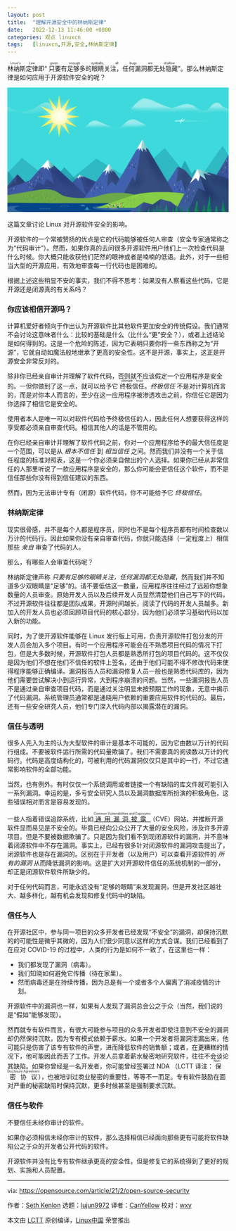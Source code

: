 ```yaml
---
layout: post
title:	"理解开源安全中的林纳斯定律"
date:	2022-12-13 11:46:00 +0800 
categories:	观点 linuxcn 
tags:	[linuxcn,开源,安全,林纳斯定律]
---
```



<ruby> 林纳斯定律 <rt>  Linus's Law </rt></ruby>即“<ruby> 只要有足够多的眼睛关注，任何漏洞都无处隐藏 <rt>  given enough eyeballs, all bugs are shallow </rt></ruby>”。那么林纳斯定律是如何应用于开源软件安全的呢？


![](/Asserts/Images/album/202212/13/114637dg6w34suucuupucv.jpg)


这篇文章讨论 Linux 对开源软件安全的影响。


开源软件的一个常被赞扬的优点是它的代码能够被任何人审查（安全专家通常称之为“代码审计”）。然而，如果你真的去问很多开源软件用户他们上一次检查代码是什么时候。你大概只能收获他们茫然的眼神或者是喃喃的低语。此外，对于一些相当大型的开源应用，有效地审查每一行代码也是困难的。


根据上述这些稍显不安的事实，我们不得不思考：如果没有人察看这些代码，它是开源还是闭源真的有关系吗？


### 你应该相信开源吗？


计算机爱好者倾向于作出认为开源软件比其他软件更加安全的传统假设。我们通常不会讨论这意味者什么：比较的基础是什么（比什么“更”安全？），或者上述结论是如何得到的。这是一个危险的陈述，因为它表明只要你将一些东西称之为“开源”，它就自动如魔法般地继承了更高的安全性。这不是开源，事实上，这正是开源安全非常反对的。


除非你已经亲自审计并理解了软件代码，否则就不应该假定一个应用程序是安全的。一但你做到了这一点，就可以给予它 <ruby> 终极信任 <rt>  ultimate trust </rt></ruby>。*终极信任* 不是对计算机而言的，而是对你本人而言的，至少在这一应用程序被渗透攻击之前，你信任它是因为你选择了相信它是安全的。


使用者本人是唯一可以对软件代码给予终极信任的人，因此任何人想要获得这样的享受都必须亲自审查代码。相信其他人的话是不管用的。


在你已经亲自审计并理解了软件代码之前，你对一个应用程序给予的最大信任度是一个范围，可以是从 *根本不信任* 到 *相当信任* 之间。然而我们并没有一个关于信任程度的标准对照表，这是一个你必须亲自做出的个人选择。如果你已经从非常信任的人那里听说了一款应用程序是安全的，那么你可能会更信任这个软件，而不是信任那些你没有得到信任建议的东西。


然而，因为无法审计专有（闭源）软件代码，你不可能给予它 *终极信任*。


### 林纳斯定律


现实很骨感，并不是每个人都是程序员，同时也不是每个程序员都有时间检查数以万计的代码行。因此如果你没有亲自审查代码，你就只能选择（一定程度上）相信那些 *亲自* 审查了代码的人。


那么，有哪些人会审查代码呢？


林纳斯定律声称 *只要有足够的眼睛关注，任何漏洞都无处隐藏*，然而我们并不知道多少双眼睛是“足够”的。请不要低估这一数量，应用程序往往经过了远超你想象数量的人员审查。原始开发人员以及后续开发人员显然清楚他们自己写下的代码，不过开源软件往往都是团队成果，开源时间越长，阅读了代码的开发人员越多。新加入的开发人员也必须回顾项目代码的核心部分，因为他们必须学习基础代码以加入新的功能。


同时，为了使开源软件能够在 Linux 发行版上可用，负责开源软件打包分发的开发人员会加入多个项目。有时一个应用程序可能会在不熟悉项目代码的情况下打包，但是大多数时候，开源软件打包人员都是熟悉所打包的项目代码的。这不仅仅是因为他们不想在他们不信任的软件上签名，还由于他们可能不得不修改代码来使得程序能够正确编译。漏洞报告人员和漏洞修复人员一般也是熟悉代码库的，因为他们需要尝试解决小到运行异常，大到程序崩溃的问题。当然，一些漏洞报告人员不是通过亲自审查项目代码，而是通过关注明显未按预期工作的现象，无意中揭示了代码漏洞。系统管理员通常都是通晓用户依赖的重要应用软件的代码的。最后，还有一些安全研究人员，他们专门深入代码内部以揭露潜在的漏洞。


### 信任与透明


很多人先入为主的认为大型软件的审计是基本不可能的，因为它由数以万计的代码行组成。不要被软件运行所需的代码量欺骗了。我们不需要真的阅读数以万计的代码行。代码是高度结构化的，可被利用的代码漏洞仅仅只是其中的一行，不过它通常影响软件的全部功能。


当然，也有例外。有时仅仅一个系统调用或者链接一个有缺陷的库文件就可能引入一系列漏洞。幸运的是，多亏安全研究人员以及漏洞数据库所扮演的积极角色，这些错误相对而言是容易发现的。


一些人指着错误追踪系统，比如 <ruby> <a href="https://cve.mitre.org">  通用漏洞披露 </a> <rt>  Common Vulnerabilities and Exposures </rt></ruby>（CVE）网站，并推断开源软件显而易见是不安全的。毕竟已经向公众公开了大量的安全风险，涉及许多开源项目。但是不要被数据欺骗了。只是因为我们看不到现闭源软件的漏洞，并不意味着闭源软件中不存在漏洞。事实上，已经有很多针对闭源软件的漏洞攻击提出了，闭源软件也是存在漏洞的。区别在于开发者（以及用户）可以查看开源软件的 *所有的漏洞* 从而降低漏洞的影响。这是扩大对开源软件信任的系统机制的一部分，却正是闭源软件软件所缺少的。


对于任何代码而言，可能永远没有“足够的眼睛”来发现漏洞，但是开发社区越壮大、越多样化，越有机会发现和修复代码中的缺陷。


### 信任与人


在开源社区中，参与同一项目的众多开发者已经发现“不安全”的漏洞，却保持沉默的的可能性是微乎其微的，因为人们很少同意以这样的方式合谋。我们已经看到了在应对 COVID-19 的过程中，人类的行为是如何不一致了，在这里也一样：


* 我们都发现了漏洞（病毒）。
* 我们知晓如何避免它传播（待在家里）。
* 然而病毒还是在持续传播，因为总是有一个或者多个人偏离了消减疫情的计划。


开源软件中的漏洞也一样，如果有人发现了漏洞总会公之于众（当然，我们说的是“假如”能够发现）。


然而就专有软件而言，有很大可能参与项目的众多开发者即使注意到不安全的漏洞却仍然保持沉默，因为专有模式依赖于薪水。如果一个开发者将漏洞泄漏出来，他可能只是伤害了该专有软件的声誉，进而降低软件的销售额；或者，在更糟糕的情况下，他可能因此而丢了工作。开发人员拿着薪水秘密地研究软件，往往不会谈论其缺陷。如果你曾经是一名开发者，你可能曾经签署过 NDA （LCTT 译注：<ruby> 保密协议 <rt>  Non-Disclosure Agreement </rt></ruby>），也被培训过商业秘密的重要性，等等不一而足。专有软件鼓励在面对严重的秘密缺陷时保持沉默，更多时候甚至是强制要求沉默。


### 信任与软件


不要信任未经你审计的软件。


如果你必须相信未经你审计的软件，那么选择相信已经面向那些更有可能将软件缺陷公之于众的开发者公开代码的软件。


开源软件并没有比专有软件继承更高的安全性，但是修复它的系统得到了更好的规划、实施和人员配置。




---


via: <https://opensource.com/article/21/2/open-source-security>


作者：[Seth Kenlon](https://opensource.com/users/seth) 选题：[lujun9972](https://github.com/lujun9972) 译者：[CanYellow](https://github.com/CanYellow) 校对：[wxy](https://github.com/wxy)


本文由 [LCTT](https://github.com/LCTT/TranslateProject) 原创编译，[Linux中国](https://linux.cn/) 荣誉推出
